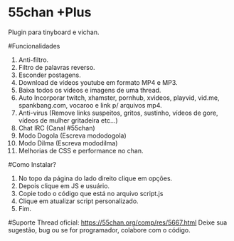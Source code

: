 # 55chan +Plus
Plugin para tinyboard e vichan.

#Funcionalidades

1) Anti-filtro.
2) Filtro de palavras reverso.
3) Esconder postagens.
4) Download de vídeos youtube em formato MP4 e MP3.
5) Baixa todos os vídeos e imagens de uma thread.
6) Auto Incorporar twitch, xhamster, pornhub, xvideos, playvid, vid.me, spankbang.com, vocaroo e link p/ arquivos mp4.
7) Anti-virus (Remove links suspeitos, gritos, sustinho, vídeos de gore, vídeos de mulher gritadeira etc...)
8) Chat IRC (Canal #55chan)
9) Modo Dogola (Escreva mododogola)
10) Modo Dilma (Escreva mododilma)
11) Melhorias de CSS e performance no chan. 

#Como Instalar?
1) No topo da página do lado direito clique em opções.
2) Depois clique em JS e usuário.
3) Copie todo o código que está no arquivo script.js
4) Clique em atualizar script personalizado.
5) Fim.

#Suporte
Thread oficial: https://55chan.org/comp/res/5667.html
Deixe sua sugestão, bug ou se for programador, colabore com o código.
